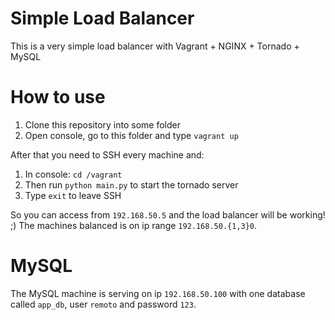 # Simple Load Balancer
This is a very simple load balancer with Vagrant + NGINX + Tornado + MySQL

# How to use
1. Clone this repository into some folder
2. Open console, go to this folder and type `vagrant up`

After that you need to SSH every machine and:

1. In console: `cd /vagrant`
2. Then run `python main.py` to start the tornado server
3. Type `exit` to leave SSH


So you can access from `192.168.50.5` and the load balancer will be working! ;)
The machines balanced is on ip range `192.168.50.{1,3}0`.

# MySQL
The MySQL machine is serving on ip `192.168.50.100` with one database called `app_db`, user `remoto` and password `123`.
